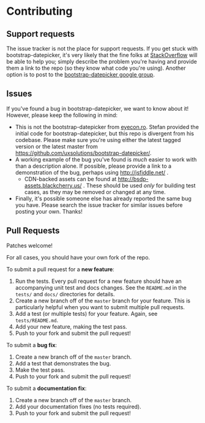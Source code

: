 # Contributing

## Support requests

The issue tracker is not the place for support requests. If you get stuck with bootstrap-datepicker, it's very likely that the fine folks at [StackOverflow](http://stackoverflow.com/) will be able to help you; simply describe the problem you're having and provide them a link to the repo (so they know what code you're using). Another option is to post to the [bootstrap-datepicker google group](https://groups.google.com/group/bootstrap-datepicker).

## Issues

If you've found a bug in bootstrap-datepicker, we want to know about it! However, please keep the following in mind:

- This is not the bootstrap-datepicker from [eyecon.ro](http://www.eyecon.ro/bootstrap-datepicker/). Stefan provided the initial code for bootstrap-datepicker, but this repo is divergent from his codebase. Please make sure you're using either the latest tagged version or the latest master from https://github.com/uxsolutions/bootstrap-datepicker/.
- A working example of the bug you've found is _much_ easier to work with than a description alone. If possible, please provide a link to a demonstration of the bug, perhaps using http://jsfiddle.net/ .
  - CDN-backed assets can be found at http://bsdp-assets.blackcherry.us/ . These should be used _only_ for building test cases, as they may be removed or changed at any time.
- Finally, it's possible someone else has already reported the same bug you have. Please search the issue tracker for similar issues before posting your own. Thanks!

## Pull Requests

Patches welcome!

For all cases, you should have your own fork of the repo.

To submit a pull request for a **new feature**:

1. Run the tests. Every pull request for a new feature should have an accompanying unit test and docs changes. See the `README.md` in the `tests/` and `docs/` directories for details.
2. Create a new branch off of the `master` branch for your feature. This is particularly helpful when you want to submit multiple pull requests.
3. Add a test (or multiple tests) for your feature. Again, see `tests/README.md`.
4. Add your new feature, making the test pass.
5. Push to your fork and submit the pull request!

To submit a **bug fix**:

1. Create a new branch off of the `master` branch.
2. Add a test that demonstrates the bug.
3. Make the test pass.
4. Push to your fork and submit the pull request!

To submit a **documentation fix**:

1. Create a new branch off of the `master` branch.
2. Add your documentation fixes (no tests required).
3. Push to your fork and submit the pull request!
